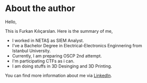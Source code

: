 # About the author

Hello,

This is Furkan Kılıçarslan. Here is the summary of me,

* I worked in NETAŞ as SIEM Analyst.
* I've a Bachelor Degree in Electrical-Electronics Enginnering from Istanbul University.
* Currently, I am preparing OSCP 2nd attempt.
* I'm participating CTFs as i can.
* I am doing stuffs in 3D Desinging and 3D Printing.

You can find more information about me via [LinkedIn](https://www.linkedin.com/in/furkankilicarslan).











